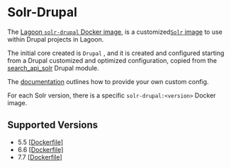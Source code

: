 # Solr-Drupal

The [Lagoon `solr-drupal` Docker image](https://github.com/uselagoon/lagoon-images/blob/main/images/solr-drupal/7.7.Dockerfile), is a customized[`Solr` image](./) to use within Drupal projects in Lagoon.

The initial core created is `Drupal` , and it is created and configured starting from a Drupal customized and optimized configuration, copied from the [search\_api\_solr](https://www.drupal.org/project/search_api_solr) Drupal module.

The [documentation](./#lagoon-adaptions) outlines how to provide your own custom config.

For each Solr version, there is a specific `solr-drupal:<version>` Docker image.

## Supported Versions

* 5.5 [\[Dockerfile\]](https://github.com/uselagoon/lagoon-images/blob/main/images/solr-drupal/5.5.Dockerfile)
* 6.6 [\[Dockerfile\]](https://github.com/uselagoon/lagoon-images/blob/main/images/solr-drupal/6.6.Dockerfile)
* 7.7 [\[Dockerfile\]](https://github.com/uselagoon/lagoon-images/blob/main/images/solr-drupal/7.7.Dockerfile)

